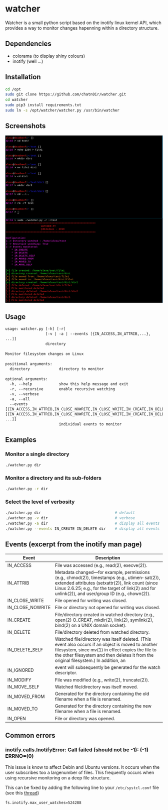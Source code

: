 # watcher
Watcher is a small python script based on the inotify linux kernel API, which provides a way to monitor changes hapenning within a directory structure.

## Dependencies
- colorama (to display shiny colours)
- inotify (well ...)

## Installation
```bash
cd /opt
sudo git clone https://github.com/chatn0ir/watcher.git
cd watcher
sudo pip3 install requirements.txt
sudo ln -s /opt/watcher/watcher.py /usr/bin/watcher 
```

## Screenshots
![](images/image1.png)

## Usage
```
usage: watcher.py [-h] [-r]
                  [-v | -a | --events [{IN_ACCESS,IN_ATTRIB,...}, ...]]
                  directory

Monitor filesystem changes on Linux

positional arguments:
  directory             directory to monitor

optional arguments:
  -h, --help            show this help message and exit
  -r, --recursive       enable recursive watching
  -v, --verbose
  -a, --all
  --events [{IN_ACCESS,IN_ATTRIB,IN_CLOSE_NOWRITE,IN_CLOSE_WRITE,IN_CREATE,IN_DELETE,IN_DELETE_SELF,IN_MODIFY,IN_MOVED_FROM,IN_MOVED_TO,IN_MOVE_SELF,IN_OPEN} [{IN_ACCESS,IN_ATTRIB,IN_CLOSE_NOWRITE,IN_CLOSE_WRITE,IN_CREATE,IN_DELETE,IN_DELETE_SELF,IN_MODIFY,IN_MOVED_FROM,IN_MOVED_TO,IN_MOVE_SELF,IN_OPEN} ...]]
                        individual events to monitor
```

## Examples
### Monitor a single directory
```bash
./watcher.py dir
```

### Monitor a directory and its sub-folders
```bash
./watcher.py -r dir
```

### Select the level of verbosity
```bash 
./watcher.py dir                                 # default
./watcher.py -v dir                              # verbose
./watcher.py -a dir                              # display all events
./watcher.py --events IN_CREATE IN_DELETE dir    # display all events
```

## Events (excerpt from the inotify man page)
|Event|Description|
|-----|-----------|
| IN_ACCESS  | File was accessed (e.g., read(2), execve(2)).   |
| IN_ATTRIB  | Metadata changed—for example, permissions (e.g., chmod(2)), timestamps (e.g., utimen‐ sat(2)), extended attributes (setxattr(2)), link count (since Linux 2.6.25; e.g., for the target of link(2) and for unlink(2)), and user/group ID (e.g., chown(2)).   |
| IN_CLOSE_WRITE  | File opened for writing was closed.   |
| IN_CLOSE_NOWRITE  | File or directory not opened for writing was closed.   |
| IN_CREATE  | File/directory  created  in  watched  directory  (e.g.,  open(2)  O_CREAT,  mkdir(2), link(2), symlink(2), bind(2) on a UNIX domain socket).   |
| IN_DELETE  | File/directory deleted from watched directory.   |
| IN_DELETE_SELF | Watched file/directory was itself deleted.  (This event also occurs if an  object  is moved  to  another  filesystem,  since  mv(1)  in effect copies the file to the other filesystem and then deletes it from the original filesystem.)  In addition, an  |
| IN_IGNORED | event will subsequently be generated for the watch descriptor.   |
| IN_MODIFY  | File was modified (e.g., write(2), truncate(2)).   |
| IN_MOVE_SELF | Watched file/directory was itself moved.   |
| IN_MOVED_FROM  | Generated for the directory containing the old filename when a file is renamed.   |
| IN_MOVED_TO  | Generated for the directory containing the new filename when a file is renamed.   |
| IN_OPEN  | File or directory was opened.  |

## Common errors
### inotify.calls.InotifyError: Call failed (should not be -1): (-1) ERRNO=(0)
This issue is know to affect Debin and Ubuntu versions. It occurs when the user subscribes too a largenumber of files. This frequently occurs when using recursive monitoring on a deep file structure.

This can be fixed by adding the following line to your `/etc/systcl.conf` file (see this [thread](https://github.com/dsoprea/PyInotify/issues/71))
```
fs.inotify.max_user_watches=524288
```
